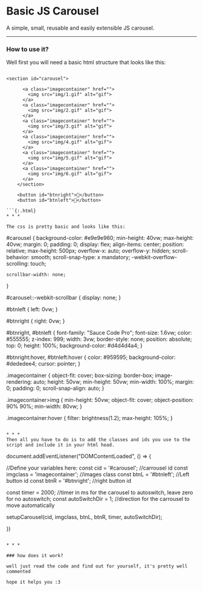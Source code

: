 # Basic JS Carousel
A simple, small, reusable and easily extensible JS carousel.
* * *

### How to use it?

Well first you will need a basic html structure that looks  like this:

```

<section id="carousel">

      <a class="imagecontainer" href="">
        <img src="img/1.gif" alt="gif">
      </a>
      <a class="imagecontainer" href="">
        <img src="img/2.gif" alt="gif">
      </a>
      <a class="imagecontainer" href="">
        <img src="img/3.gif" alt="gif">
      </a>
      <a class="imagecontainer" href="">
        <img src="img/4.gif" alt="gif">
      </a>
      <a class="imagecontainer" href="">
        <img src="img/5.gif" alt="gif">
      </a>
      <a class="imagecontainer" href="">
        <img src="img/6.gif" alt="gif">
      </a>
    </section>

    <button id="btnright"></button>
    <button id="btnleft"></button>

```{:.html}
* * *

The css is pretty basic and looks like this:
```
#carousel {
    background-color: #e9e9e960;
    min-height: 40vw;
    max-height: 40vw;
    margin: 0;
    padding: 0;
    display: flex;
    align-items: center;
    position: relative;
    max-height: 500px;
    overflow-x: auto;
    overflow-y: hidden;
    scroll-behavior: smooth;
    scroll-snap-type: x mandatory;
    -webkit-overflow-scrolling: touch;

    scrollbar-width: none;

}

#carousel::-webkit-scrollbar {
  display: none;
}

#btnleft {
    left: 0vw;
}

#btnright {
    right: 0vw;
}

#btnright,
#btnleft {
    font-family: "Sauce Code Pro";
    font-size: 1.6vw;
    color: #555555;
    z-index: 999;
    width: 3vw;
    border-style: none;
    position: absolute;
    top: 0;
    height: 100%;
    background-color: #d4d4d4a4;
}

#btnright:hover,
#btnleft:hover {
    color: #959595;
    background-color: #dededee4;
    cursor: pointer;
}

.imagecontainer {
    object-fit: cover;
    box-sizing: border-box;
    image-rendering: auto;
    height: 50vw;
    min-height: 50vw;
    min-width: 100%;
    margin: 0;
    padding: 0;
    scroll-snap-align: auto;
}

.imagecontainer>img {
    min-height: 50vw;
    object-fit: cover;
    object-position: 90% 90%;
    min-width: 80vw;
}

.imagecontainer:hover {
    filter: brightness(1.2);
    max-height: 105%;
}
```{:.css}

* * * 
Then all you have to do is to add the classes and ids you use to the script and include it in your html head.

```

document.addEventListener("DOMContentLoaded", () => {

  //Define your variables here:
  const cid = '#carousel';                //carrousel id
  const imgclass = 'imagecontainer';      //images class
  const btnL = '#btnleft';                //Left button id
  const btnR = '#btnright';               //right button id

  const timer = 2000;                     //timer in ms for the carousel to autoswitch, leave zero for no autoswitch;
  const autoSwitchDir = 1;                //direction for the carrousel to move automatically

  setupCarousel(cid, imgclass, btnL, btnR, timer, autoSwitchDir);

})


```{:.javascipr}

* * *

### how does it work? 

well just read the code and find out for yourself, it's pretty well commented

hope it helps you :3




